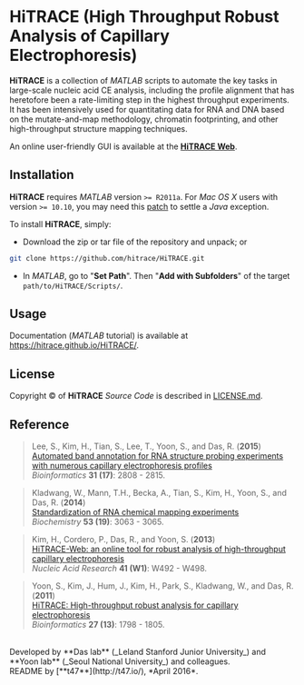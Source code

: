 # HiTRACE (High Throughput Robust Analysis of Capillary Electrophoresis)

**HiTRACE** is a collection of *MATLAB* scripts to automate the key tasks in large-scale nucleic acid CE analysis, including the profile alignment that has heretofore been a rate-limiting step in the highest throughput experiments. It has been intensively used for quantitating data for RNA and DNA based on the mutate-and-map methodology, chromatin footprinting, and other high-throughput structure mapping techniques.

An online user-friendly GUI is available at the [**HiTRACE Web**](http://hitrace.org/).

## Installation

**HiTRACE** requires *MATLAB* version `>= R2011a`. 
For *Mac OS X* users with version `>= 10.10`, you may need this [patch](https://www.mathworks.com/support/bugreports/1098655) to settle a *Java* exception.

To install **HiTRACE**, simply:

- Download the zip or tar file of the repository and unpack; or 
```bash
git clone https://github.com/hitrace/HiTRACE.git
```

- In *MATLAB*, go to "**Set Path**". Then "**Add with Subfolders**" of the target `path/to/HiTRACE/Scripts/`.

## Usage 

Documentation (*MATLAB* tutorial) is available at https://hitrace.github.io/HiTRACE/.

## License

Copyright &copy; of **HiTRACE** _Source Code_ is described in [LICENSE.md](https://github.com/hitrace/HiTRACE/blob/master/LICENSE.md).

## Reference

>Lee, S., Kim, H., Tian, S., Lee, T., Yoon, S., and Das, R. (**2015**)<br/>
>[Automated band annotation for RNA structure probing experiments with numerous capillary electrophoresis profiles](http://bioinformatics.oxfordjournals.org/content/31/17/2808.abstract)<br/>
>*Bioinformatics* **31 (17)**: 2808 - 2815.

>Kladwang, W., Mann, T.H., Becka, A., Tian, S., Kim, H., Yoon, S., and Das, R. (**2014**)<br/>
>[Standardization of RNA chemical mapping experiments](http://pubs.acs.org/doi/abs/10.1021/bi5003426)<br/>
>*Biochemistry* **53 (19)**: 3063 - 3065.

>Kim, H., Cordero, P., Das, R., and Yoon, S. (**2013**)<br/>
>[HiTRACE-Web: an online tool for robust analysis of high-throughput capillary electrophoresis](http://nar.oxfordjournals.org/content/41/W1/W492)<br/>
>*Nucleic Acid Research* **41 (W1)**: W492 - W498.

>Yoon, S., Kim, J., Hum, J., Kim, H., Park, S., Kladwang, W., and Das, R. (**2011**)<br/>
>[HiTRACE: High-throughput robust analysis for capillary electrophoresis](http://bioinformatics.oxfordjournals.org/content/27/13/1798)<br/>
>*Bioinformatics* **27 (13)**: 1798 - 1805.

<br/>
Developed by **Das lab** (_Leland Stanford Junior University_) and **Yoon lab** (_Seoul National University_) and colleagues.
<br/>
README by [**t47**](http://t47.io/), *April 2016*.
